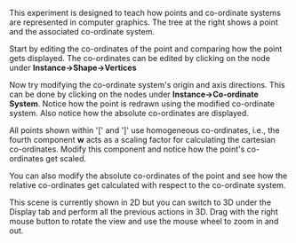 This experiment is designed to teach how points and co-ordinate systems are represented in computer graphics. The tree at the right shows a point and the associated co-ordinate system.  

Start by editing the co-ordinates of the point and comparing how the point gets displayed. The co-ordinates can be edited by clicking on the node under **Instance->Shape->Vertices**  

Now try modifying the co-ordinate system's origin and axis directions. This can be done by clicking on the nodes under **Instance->Co-ordinate System**. Notice how the point is redrawn using the modified co-ordinate system. Also notice how the absolute co-ordinates are displayed.  

All points shown within '[' and ']' use homogeneous co-ordinates, i.e., the fourth component **w** acts as a scaling factor for calculating the cartesian co-ordinates. Modify this component and notice how the point's co-ordinates get scaled.  

You can also modify the absolute co-ordinates of the point and see how the relative co-ordinates get calculated with respect to the co-ordinate system.  

This scene is currently shown in 2D but you can switch to 3D under the Display tab and perform all the previous actions in 3D. Drag with the right mouse button to rotate the view and use the mouse wheel to zoom in and out.  
